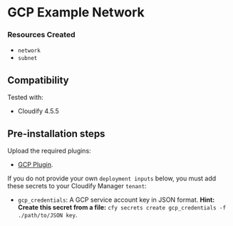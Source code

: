 
# GCP Example Network

### Resources Created

  * `network`
  * `subnet`


## Compatibility

Tested with:
  * Cloudify 4.5.5


## Pre-installation steps

Upload the required plugins:

  * [GCP Plugin](https://github.com/cloudify-cosmo/cloudify-gcp-plugin/releases).


If you do not provide your own `deployment inputs` below, you must add these secrets to your Cloudify Manager `tenant`:

  * `gcp_credentials`: A GCP service account key in JSON format. **Hint: Create this secret from a file:** `cfy secrets create gcp_credentials -f ./path/to/JSON key`.

